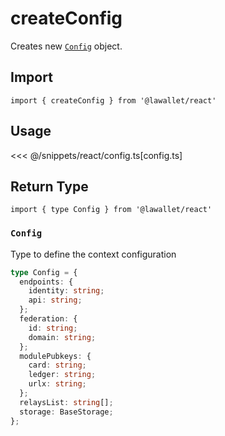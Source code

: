 # createConfig

Creates new [`Config`](/react/api/createConfig#config) object.

## Import

```ts-vue
import { createConfig } from '@lawallet/react'
```

## Usage

<<< @/snippets/react/config.ts[config.ts]

## Return Type

```ts-vue
import { type Config } from '@lawallet/react'
```

### `Config`

Type to define the context configuration

```ts [Config]
type Config = {
  endpoints: {
    identity: string;
    api: string;
  };
  federation: {
    id: string;
    domain: string;
  };
  modulePubkeys: {
    card: string;
    ledger: string;
    urlx: string;
  };
  relaysList: string[];
  storage: BaseStorage;
};
```
